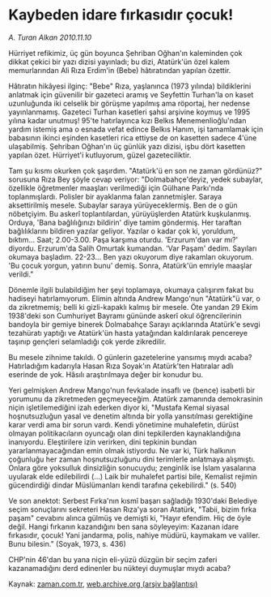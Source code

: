 # Kaybeden idare fırkasıdır çocuk!

*A. Turan Alkan 2010.11.10*

<td class="news-spot">
<p>Hürriyet refikimiz, üç gün boyunca Şehriban Oğhan'ın kaleminden çok dikkat çekici bir yazı dizisi yayınladı; bu dizi, Atatürk'ün özel kalem memurlarından Ali Rıza Erdim'in (Bebe) hâtıratından yapılan özettir.</p>
<p><p>Hâtıratın hikâyesi ilginç: "Bebe" Rıza, yaşlanınca (1973 yılında) bildiklerini anlatmak için güvenilir bir gazeteci aramış ve Seyfettin Turhan'la on kaset uzunluğunda iki celselik bir görüşme yapılmış ama röportaj, her nedense yayınlanmamış. Gazeteci Turhan kasetleri şahsi arşivine koymuş ve 1995 yılına kadar unutmuş! 95'te hatırlayınca kızı Belkıs Menemenlioğlu'ndan yardım istemiş ama o esnada vefat edince Belkıs Hanım, işi tamamlamak için babasının ikinci eşinden kasetleri rica ettiyse de on kasetten sadece 4'üne ulaşabilmiş. Şehriban Oğhan'ın üç günlük yazı dizisi, işbu dört kasetten yapılan özet. Hürriyet'i kutluyorum, güzel gazeteciliktir.
<p>Tam şu kısmı okurken çok şaşırdım. "Atatürk'ü en son ne zaman gördünüz?" sorusuna Rıza Bey şöyle cevap veriyor: "Dolmabahçe'deyiz, yedek subaylar, özellikle öğretmenler maaşları verilmediği için Gülhane Parkı'nda toplanmışlardı. Polisler bir ayaklanma falan zannetmişler. Saraya aksettirilmiş mesele. Subaylar saraya yürüyeceklermiş. Ben de o gün nöbetçiyim. Bu askerî toplantılardan, yürüyüşlerden Atatürk kuşkulanmış. Orduya, 'Bana bağlılığınızı bildirin' diye tamim göndermiş. Her taraftan bağlılıklarını bildiren yazılar geliyor. Yazılar o kadar çok ki, yoruldum, bıktım... Saat; 2.00-3.00. Paşa karşıma oturdu. 'Erzurum'dan var mı?' diyordu. Erzurum'da Salih Omurtak kumandan. 'Var Paşam' dedim. Sayıları okumaya başladım. 22-23... Ben yazı okuyorum diye rakamları okuyorum. 'Bu çocuk yorgun, yatırın bunu' demiş. Sonra, Atatürk'ün emriyle maaşlar verildi."
<p>Dönemle ilgili bulabildiğim her şeyi toplamaya, okumaya çalışırım fakat bu hadiseyi hatırlamıyorum. Elimin altında Andrew Mango'nun "Atatürk"ü var, o da zikretmemiş; belli ki gizli-kapaklı kalmış bir mesele. Öte yandan 29 Ekim 1938'deki son Cumhuriyet Bayramı gününde askerî okul öğrencilerinin bandoyla bir gemiye binerek Dolmabahçe Sarayı açıklarında Atatürk'e sevgi tezahüratı yaptığı ve Atatürk'ün hasta yatağından kaldırılarak pencereye taşınıp gençleri selamladığı çok yerde zikredilir.
<p>Bu mesele zihnime takıldı. O günlerin gazetelerine yansımış mıydı acaba? Hatırladığım kadarıyla Hasan Rıza Soyak'ın Atatürk'ten Hatıralar adlı eserinde de yok. Hâsılı araştırılmaya değer bir konudur bu.
<p>Yeri gelmişken Andrew Mango'nun fevkalade insaflı ve (bence) isabetli bir yorumunu da zikretmeden geçmeyeceğim. Atatürk zamanında demokrasinin niçin işletilemediğini izah ederken diyor ki, "Mustafa Kemal siyasal hoşnutsuzluğun yasal ve denetim altında bir yolla yansıtılması gerektiğine karar verdi ama bir sorun vardı. Kendi yönetimine muhalefetin, dürüst olmayan politikacıların oyuncağı olan dini tepkilerden kaynaklandığına inanıyordu. Eleştirilere izin verirken, dini tepkinin bundan yararlanmayacağından emin olmak istiyordu. Ne var ki, Türk halkının çoğunluğu her zaman hoşnutsuzluğunu dini terimlerle anlatmaya alışmıştı. Onlara göre yoksulluk dinsizliğin sonucuydu; zenginlik ise İslam yasalarına uyularak elde edilebilirdi (...) Laik bir muhalefet partisi bile, Kemalist rejimin gücendirdiği dindar Müslümanları kendi tarafına çekebilirdi." (s. 540)
<p>Ve son anektot: Serbest Fırka'nın kısmî başarı sağladığı 1930'daki Belediye seçim sonuçlarını sekreteri Hasan Rıza'ya soran Atatürk, "Tabii, bizim fırka paşam" cevabını alınca gülmüş ve demişti ki, "Hayır efendim. Hiç de öyle değil. Hangi fırkanın kazandığını ben sana söyleyeyim: Kazanan idare fırkasıdır, çocuk! Yani jandarma, polis, nahiye müdürü, kaymakam ve valiler. Bunu bilesin." (Soyak, 1973, s. 436)
<p>CHP'nin 46'dan bu yana niçin eli-yüzü düzgün bir seçim zaferi kazanamadığını derd edinenler bu nükteyi duymuşlar mıydı acaba?</p>
<a href="http://web.archive.org/web/20101201010708/mailto:t.alkan@zaman.com.tr">
</a></p></p></p></p></p></p></p></td>

Kaynak: [zaman.com.tr](http://zaman.com.tr/yazar.do?yazino=1050949), [web.archive.org (arşiv bağlantısı)](http://web.archive.org/web/20101201010708/http://zaman.com.tr/yazar.do?yazino=1050949)
